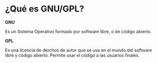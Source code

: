 # ¿Qué es GNU/GPL?


**GNU**


Es un Sistema Operativo formado por software libre, o de código abierto.

**GPL**

Es una licencia de derchos de autor que se usa en el mundo del software 
libre y código abierto. Permite usar el código a las usuarios finales.
